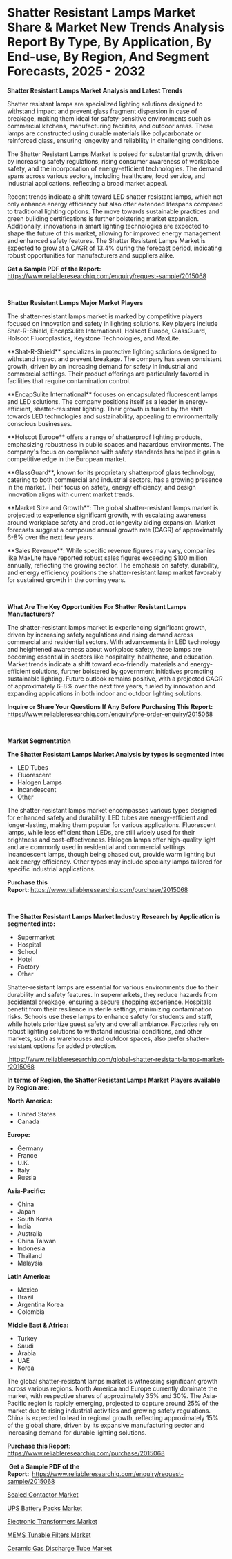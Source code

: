 <p><h1>Shatter Resistant Lamps Market Share & Market New Trends Analysis Report By Type, By Application, By End-use, By Region, And Segment Forecasts, 2025 - 2032</h1></p><p><strong>Shatter Resistant Lamps Market Analysis and Latest Trends</strong></p>
<p><p>Shatter resistant lamps are specialized lighting solutions designed to withstand impact and prevent glass fragment dispersion in case of breakage, making them ideal for safety-sensitive environments such as commercial kitchens, manufacturing facilities, and outdoor areas. These lamps are constructed using durable materials like polycarbonate or reinforced glass, ensuring longevity and reliability in challenging conditions.</p><p>The Shatter Resistant Lamps Market is poised for substantial growth, driven by increasing safety regulations, rising consumer awareness of workplace safety, and the incorporation of energy-efficient technologies. The demand spans across various sectors, including healthcare, food service, and industrial applications, reflecting a broad market appeal.</p><p>Recent trends indicate a shift toward LED shatter resistant lamps, which not only enhance energy efficiency but also offer extended lifespans compared to traditional lighting options. The move towards sustainable practices and green building certifications is further bolstering market expansion. Additionally, innovations in smart lighting technologies are expected to shape the future of this market, allowing for improved energy management and enhanced safety features. The Shatter Resistant Lamps Market is expected to grow at a CAGR of 13.4% during the forecast period, indicating robust opportunities for manufacturers and suppliers alike.</p></p>
<p><strong>Get a Sample PDF of the Report:&nbsp;</strong> <a href="https://www.reliableresearchiq.com/enquiry/request-sample/2015068?utm_campaign=114&utm_medium=2&utm_source=Github&utm_content=ia&utm_term=06042025&utm_id=shatter-resistant-lamps">https://www.reliableresearchiq.com/enquiry/request-sample/2015068</a></p>
<p>&nbsp;</p>
<p><strong>Shatter Resistant Lamps Major Market Players</strong></p>
<p><p>The shatter-resistant lamps market is marked by competitive players focused on innovation and safety in lighting solutions. Key players include Shat-R-Shield, EncapSulite International, Holscot Europe, GlassGuard, Holscot Fluoroplastics, Keystone Technologies, and MaxLite.</p><p>**Shat-R-Shield** specializes in protective lighting solutions designed to withstand impact and prevent breakage. The company has seen consistent growth, driven by an increasing demand for safety in industrial and commercial settings. Their product offerings are particularly favored in facilities that require contamination control.</p><p>**EncapSulite International** focuses on encapsulated fluorescent lamps and LED solutions. The company positions itself as a leader in energy-efficient, shatter-resistant lighting. Their growth is fueled by the shift towards LED technologies and sustainability, appealing to environmentally conscious businesses.</p><p>**Holscot Europe** offers a range of shatterproof lighting products, emphasizing robustness in public spaces and hazardous environments. The company's focus on compliance with safety standards has helped it gain a competitive edge in the European market.</p><p>**GlassGuard**, known for its proprietary shatterproof glass technology, catering to both commercial and industrial sectors, has a growing presence in the market. Their focus on safety, energy efficiency, and design innovation aligns with current market trends.</p><p>**Market Size and Growth**: The global shatter-resistant lamps market is projected to experience significant growth, with escalating awareness around workplace safety and product longevity aiding expansion. Market forecasts suggest a compound annual growth rate (CAGR) of approximately 6-8% over the next few years.</p><p>**Sales Revenue**: While specific revenue figures may vary, companies like MaxLite have reported robust sales figures exceeding $100 million annually, reflecting the growing sector. The emphasis on safety, durability, and energy efficiency positions the shatter-resistant lamp market favorably for sustained growth in the coming years.</p></p>
<p>&nbsp;</p>
<p><strong>What Are The Key Opportunities For Shatter Resistant Lamps Manufacturers?</strong></p>
<p><p>The shatter-resistant lamps market is experiencing significant growth, driven by increasing safety regulations and rising demand across commercial and residential sectors. With advancements in LED technology and heightened awareness about workplace safety, these lamps are becoming essential in sectors like hospitality, healthcare, and education. Market trends indicate a shift toward eco-friendly materials and energy-efficient solutions, further bolstered by government initiatives promoting sustainable lighting. Future outlook remains positive, with a projected CAGR of approximately 6-8% over the next five years, fueled by innovation and expanding applications in both indoor and outdoor lighting solutions.</p></p>
<p><strong>Inquire or Share Your Questions If Any Before Purchasing This Report:</strong> <a href="https://www.reliableresearchiq.com/enquiry/pre-order-enquiry/2015068?utm_campaign=114&utm_medium=2&utm_source=Github&utm_content=ia&utm_term=06042025&utm_id=shatter-resistant-lamps">https://www.reliableresearchiq.com/enquiry/pre-order-enquiry/2015068</a></p>
<p>&nbsp;</p>
<p><strong>Market Segmentation</strong></p>
<p><strong>The Shatter Resistant Lamps Market Analysis by types is segmented into:</strong></p>
<p><ul><li>LED Tubes</li><li>Fluorescent</li><li>Halogen Lamps</li><li>Incandescent</li><li>Other</li></ul></p>
<p><p>The shatter-resistant lamps market encompasses various types designed for enhanced safety and durability. LED tubes are energy-efficient and longer-lasting, making them popular for various applications. Fluorescent lamps, while less efficient than LEDs, are still widely used for their brightness and cost-effectiveness. Halogen lamps offer high-quality light and are commonly used in residential and commercial settings. Incandescent lamps, though being phased out, provide warm lighting but lack energy efficiency. Other types may include specialty lamps tailored for specific industrial applications.</p></p>
<p><strong>Purchase this Report:&nbsp;</strong><a href="https://www.reliableresearchiq.com/purchase/2015068?utm_campaign=114&utm_medium=2&utm_source=Github&utm_content=ia&utm_term=06042025&utm_id=shatter-resistant-lamps">https://www.reliableresearchiq.com/purchase/2015068</a></p>
<p>&nbsp;</p>
<p><strong>The Shatter Resistant Lamps Market Industry Research by Application is segmented into:</strong></p>
<p><ul><li>Supermarket</li><li>Hospital</li><li>School</li><li>Hotel</li><li>Factory</li><li>Other</li></ul></p>
<p><p>Shatter-resistant lamps are essential for various environments due to their durability and safety features. In supermarkets, they reduce hazards from accidental breakage, ensuring a secure shopping experience. Hospitals benefit from their resilience in sterile settings, minimizing contamination risks. Schools use these lamps to enhance safety for students and staff, while hotels prioritize guest safety and overall ambiance. Factories rely on robust lighting solutions to withstand industrial conditions, and other markets, such as warehouses and outdoor spaces, also prefer shatter-resistant options for added protection.</p></p>
<p><a href="https://www.reliableresearchiq.com/global-shatter-resistant-lamps-market-r2015068?utm_campaign=114&utm_medium=2&utm_source=Github&utm_content=ia&utm_term=06042025&utm_id=shatter-resistant-lamps">&nbsp;https://www.reliableresearchiq.com/global-shatter-resistant-lamps-market-r2015068</a></p>
<p><strong>In terms of Region, the Shatter Resistant Lamps Market Players available by Region are:</strong></p>
<p>
    <p> <strong> North America: </strong>
        <ul>
            <li>United States</li>
            <li>Canada</li>
        </ul>
        </p> 
    <p> <strong> Europe: </strong>
        <ul>
            <li>Germany</li>
            <li>France</li>
            <li>U.K.</li>
            <li>Italy</li>
            <li>Russia</li>
        </ul>
        </p> 
    <p> <strong> Asia-Pacific: </strong>
        <ul>
            <li>China</li>
            <li>Japan</li>
            <li>South Korea</li>
            <li>India</li>
            <li>Australia</li>
            <li>China Taiwan</li>
            <li>Indonesia</li>
            <li>Thailand</li>
            <li>Malaysia</li>
        </ul>
        </p> 
    <p> <strong> Latin America: </strong>
        <ul>
            <li>Mexico</li>
            <li>Brazil</li>
            <li>Argentina Korea</li>
            <li>Colombia</li>
        </ul>
        </p> 
    <p> <strong> Middle East & Africa: </strong>
        <ul>
            <li>Turkey</li>
            <li>Saudi</li>
            <li>Arabia</li>
            <li>UAE</li>
            <li>Korea</li>
        </ul>
    </p>
    </p>
<p><p>The global shatter-resistant lamps market is witnessing significant growth across various regions. North America and Europe currently dominate the market, with respective shares of approximately 35% and 30%. The Asia-Pacific region is rapidly emerging, projected to capture around 25% of the market due to rising industrial activities and growing safety regulations. China is expected to lead in regional growth, reflecting approximately 15% of the global share, driven by its expansive manufacturing sector and increasing demand for durable lighting solutions.</p></p>
<p><strong>Purchase this Report: </strong><a href="https://www.reliableresearchiq.com/purchase/2015068?utm_campaign=114&utm_medium=2&utm_source=Github&utm_content=ia&utm_term=06042025&utm_id=shatter-resistant-lamps">https://www.reliableresearchiq.com/purchase/2015068</a></p>
<p>&nbsp;<strong>Get a Sample PDF of the Report:&nbsp;&nbsp;</strong><a href="https://www.reliableresearchiq.com/enquiry/request-sample/2015068?utm_campaign=114&utm_medium=2&utm_source=Github&utm_content=ia&utm_term=06042025&utm_id=shatter-resistant-lamps">https://www.reliableresearchiq.com/enquiry/request-sample/2015068</a></p>
<p><strong></strong></p>
<p><p><a href="https://github.com/cwasicioaie/Market-Research-Report-List-1/blob/main/sealed-contactor-market.md?utm_campaign=114&utm_medium=2&utm_source=Github&utm_content=ia&utm_term=06042025&utm_id=shatter-resistant-lamps">Sealed Contactor Market</a></p><p><a href="https://github.com/budenhanelfc/Market-Research-Report-List-1/blob/main/ups-battery-packs-market.md?utm_campaign=114&utm_medium=2&utm_source=Github&utm_content=ia&utm_term=06042025&utm_id=shatter-resistant-lamps">UPS Battery Packs Market</a></p><p><a href="https://github.com/handyiongikg/Market-Research-Report-List-1/blob/main/electronic-transformers-market.md?utm_campaign=114&utm_medium=2&utm_source=Github&utm_content=ia&utm_term=06042025&utm_id=shatter-resistant-lamps">Electronic Transformers Market</a></p><p><a href="https://github.com/nellygussisy/Market-Research-Report-List-1/blob/main/mems-tunable-filters-market.md?utm_campaign=114&utm_medium=2&utm_source=Github&utm_content=ia&utm_term=06042025&utm_id=shatter-resistant-lamps">MEMS Tunable Filters Market</a></p><p><a href="https://github.com/ebalabenoot/Market-Research-Report-List-1/blob/main/ceramic-gas-discharge-tube-market.md?utm_campaign=114&utm_medium=2&utm_source=Github&utm_content=ia&utm_term=06042025&utm_id=shatter-resistant-lamps">Ceramic Gas Discharge Tube Market</a></p></p>